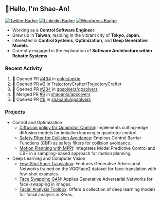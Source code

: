 ## 👋Hello, I'm Shao-An! 

[![Twitter Badge](https://img.shields.io/badge/-@picofanta-00acee?style=flat-square&logo=Twitter&logoColor=white)](https://twitter.com/picofanta "Find me on X")
[![Linkedin Badge](https://img.shields.io/badge/ShaoAn%20-Lu-0072b1?style=flat-square&logo=Linkedin&logoColor=white)](https://www.linkedin.com/in/shaoan-lu/ "Connect on LinkedIn")
[![Wordpress Badge](https://img.shields.io/badge/SALu-21759B?style=flat-square&logo=wordpress&logoColor=white)](https://shaoanlu.wordpress.com/)
<!-- [![Github](https://img.shields.io/github/followers/shaoanlu?label=Follower&style=social)](https://github.com/shaoanlu) -->

- Working as a **Control Software Engineer**.
- Grew up in **Taiwan**, residing in the vibrant city of **Tokyo, Japan**.
- Interested in **Control Systems**, **Optimization**, and **Deep Generative Models**.
- Currently engaged in the exploration of **Software Architecture within Robotic Systems**.


### Recent Activity
<!--START_SECTION:activity-->
1. 💪 Opened PR [#494](https://github.com/upkie/upkie/pull/494) in [upkie/upkie](https://github.com/upkie/upkie)
2. 💪 Opened PR [#2](https://github.com/TrajectoryCrafter/TrajectoryCrafter/pull/2) in [TrajectoryCrafter/TrajectoryCrafter](https://github.com/TrajectoryCrafter/TrajectoryCrafter)
3. 💪 Opened PR [#234](https://github.com/qpsolvers/qpsolvers/pull/234) in [qpsolvers/qpsolvers](https://github.com/qpsolvers/qpsolvers)
4. 🎉 Merged PR [#6](https://github.com/shaoanlu/qpsolvers/pull/6) in [shaoanlu/qpsolvers](https://github.com/shaoanlu/qpsolvers)
5. 💪 Opened PR [#6](https://github.com/shaoanlu/qpsolvers/pull/6) in [shaoanlu/qpsolvers](https://github.com/shaoanlu/qpsolvers)
<!--END_SECTION:activity-->

### Projects
- Control and Optimization
  - [Diffusion policy for Quadrotor Control](https://github.com/shaoanlu/diffusion_policy_quadrotor): Implements cutting-edge diffusion models for imitation learning in quadrotor control.
  - [Safety Filter for Collision Avoidance](https://github.com/shaoanlu/CBF_QP_safety_filter): Employs Control Barrier Functions (CBF) as safety filters for collision avoidance.
  - [Motion Planning with MPPI](https://github.com/shaoanlu/mppi_cbf): Integrates Model Predictive Control and CBF in a sampling-based approach for motion planning.
- Deep Learning and Computer Vision
  - [Few-Shot Face Translation](https://github.com/shaoanlu/fewshot-face-translation-GAN): Features Generative Adversarial Networks trained on the VGGFace2 dataset for face-translation with few-shot examples.
  - [Face Swapping GAN](https://github.com/shaoanlu/faceswap-GAN): Applies Generative Adversarial Networks for face-swapping in images.
  - [Facial Analysis Toolbox](https://github.com/shaoanlu/face_toolbox_keras): Offers a collection of deep learning models for facial analysis in Keras.

<!--
**shaoanlu/shaoanlu** is a ✨ _special_ ✨ repository because its `README.md` (this file) appears on your GitHub profile.

Here are some ideas to get you started:

- 🔭 I’m currently working on ...
- 🌱 I’m currently learning ...
- 👯 I’m looking to collaborate on ...
- 🤔 I’m looking for help with ...
- 💬 Ask me about ...
- 📫 How to reach me: ...
- 😄 Pronouns: ...
- ⚡ Fun fact: ...
-->
